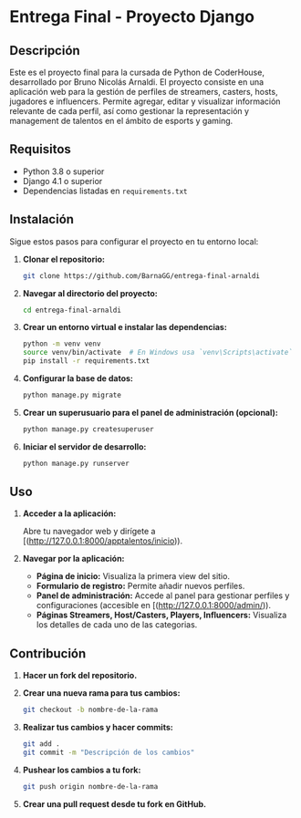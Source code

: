 # Entrega Final - Proyecto Django

## Descripción

Este es el proyecto final para la cursada de Python de CoderHouse, desarrollado por Bruno Nicolás Arnaldi. El proyecto consiste en una aplicación web para la gestión de perfiles de streamers, casters, hosts, jugadores e influencers. Permite agregar, editar y visualizar información relevante de cada perfil, así como gestionar la representación y management de talentos en el ámbito de esports y gaming.

## Requisitos

- Python 3.8 o superior
- Django 4.1 o superior
- Dependencias listadas en `requirements.txt`

## Instalación

Sigue estos pasos para configurar el proyecto en tu entorno local:

1. **Clonar el repositorio:**

    ```bash
    git clone https://github.com/BarnaGG/entrega-final-arnaldi
    ```

2. **Navegar al directorio del proyecto:**

    ```bash
    cd entrega-final-arnaldi
    ```

3. **Crear un entorno virtual e instalar las dependencias:**

    ```bash
    python -m venv venv
    source venv/bin/activate  # En Windows usa `venv\Scripts\activate`
    pip install -r requirements.txt
    ```

4. **Configurar la base de datos:**

    ```bash
    python manage.py migrate
    ```

5. **Crear un superusuario para el panel de administración (opcional):**

    ```bash
    python manage.py createsuperuser
    ```

6. **Iniciar el servidor de desarrollo:**

    ```bash
    python manage.py runserver
    ```

## Uso

1. **Acceder a la aplicación:**

    Abre tu navegador web y dirígete a [(http://127.0.0.1:8000/apptalentos/inicio)).

2. **Navegar por la aplicación:**

    - **Página de inicio:** Visualiza la primera view del sitio.
    - **Formulario de registro:** Permite añadir nuevos perfiles.
    - **Panel de administración:** Accede al panel para gestionar perfiles y configuraciones (accesible en [(http://127.0.0.1:8000/admin/)).
    - **Páginas Streamers, Host/Casters, Players, Influencers:** Visualiza los detalles de cada uno de las categorias.

## Contribución

1. **Hacer un fork del repositorio.**
2. **Crear una nueva rama para tus cambios:**

    ```bash
    git checkout -b nombre-de-la-rama
    ```

3. **Realizar tus cambios y hacer commits:**

    ```bash
    git add .
    git commit -m "Descripción de los cambios"
    ```

4. **Pushear los cambios a tu fork:**

    ```bash
    git push origin nombre-de-la-rama
    ```

5. **Crear una pull request desde tu fork en GitHub.**

